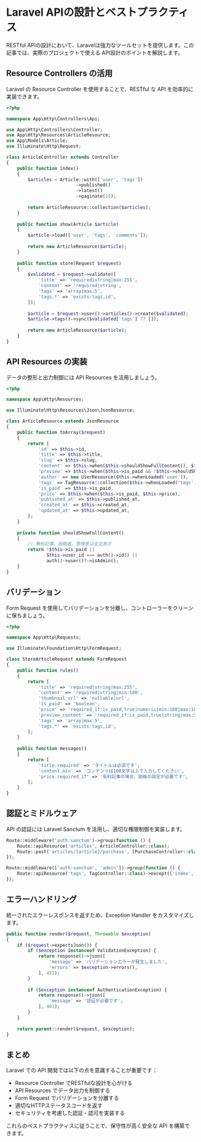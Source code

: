 # Laravel APIの設計とベストプラクティス

RESTful APIの設計において、Laravelは強力なツールセットを提供します。この記事では、実際のプロジェクトで使える API設計のポイントを解説します。

## Resource Controllers の活用

Laravel の Resource Controller を使用することで、RESTful な API を効率的に実装できます。

```php
<?php

namespace App\Http\Controllers\Api;

use App\Http\Controllers\Controller;
use App\Http\Resources\ArticleResource;
use App\Models\Article;
use Illuminate\Http\Request;

class ArticleController extends Controller
{
    public function index()
    {
        $articles = Article::with(['user', 'tags'])
                          ->published()
                          ->latest()
                          ->paginate(15);
                          
        return ArticleResource::collection($articles);
    }
    
    public function show(Article $article)
    {
        $article->load(['user', 'tags', 'comments']);
        
        return new ArticleResource($article);
    }
    
    public function store(Request $request)
    {
        $validated = $request->validate([
            'title' => 'required|string|max:255',
            'content' => 'required|string',
            'tags' => 'array|max:5',
            'tags.*' => 'exists:tags,id',
        ]);
        
        $article = $request->user()->articles()->create($validated);
        $article->tags()->sync($validated['tags'] ?? []);
        
        return new ArticleResource($article);
    }
}
```

## API Resources の実装

データの整形と出力制御には API Resources を活用しましょう。

```php
<?php

namespace App\Http\Resources;

use Illuminate\Http\Resources\Json\JsonResource;

class ArticleResource extends JsonResource
{
    public function toArray($request)
    {
        return [
            'id' => $this->id,
            'title' => $this->title,
            'slug' => $this->slug,
            'content' => $this->when($this->shouldShowFullContent(), $this->content),
            'preview' => $this->when($this->is_paid && !$this->shouldShowFullContent(), $this->preview_content),
            'author' => new UserResource($this->whenLoaded('user')),
            'tags' => TagResource::collection($this->whenLoaded('tags')),
            'is_paid' => $this->is_paid,
            'price' => $this->when($this->is_paid, $this->price),
            'published_at' => $this->published_at,
            'created_at' => $this->created_at,
            'updated_at' => $this->updated_at,
        ];
    }
    
    private function shouldShowFullContent()
    {
        // 無料記事、投稿者、管理者は全文表示
        return !$this->is_paid || 
               $this->user_id === auth()->id() || 
               auth()->user()?->isAdmin();
    }
}
```

## バリデーション

Form Request を使用してバリデーションを分離し、コントローラーをクリーンに保ちましょう。

```php
<?php

namespace App\Http\Requests;

use Illuminate\Foundation\Http\FormRequest;

class StoreArticleRequest extends FormRequest
{
    public function rules()
    {
        return [
            'title' => 'required|string|max:255',
            'content' => 'required|string|min:100',
            'thumbnail_url' => 'nullable|url',
            'is_paid' => 'boolean',
            'price' => 'required_if:is_paid,true|numeric|min:100|max:10000',
            'preview_content' => 'required_if:is_paid,true|string|max:500',
            'tags' => 'array|max:5',
            'tags.*' => 'exists:tags,id',
        ];
    }
    
    public function messages()
    {
        return [
            'title.required' => 'タイトルは必須です',
            'content.min' => 'コンテンツは100文字以上で入力してください',
            'price.required_if' => '有料記事の場合、価格の設定が必要です',
        ];
    }
}
```

## 認証とミドルウェア

API の認証には Laravel Sanctum を活用し、適切な権限制御を実装します。

```php
Route::middleware('auth:sanctum')->group(function () {
    Route::apiResource('articles', ArticleController::class);
    Route::post('articles/{article}/purchase', [PurchaseController::class, 'store']);
});

Route::middleware(['auth:sanctum', 'admin'])->group(function () {
    Route::apiResource('tags', TagController::class)->except(['index', 'show']);
});
```

## エラーハンドリング

統一されたエラーレスポンスを返すため、Exception Handler をカスタマイズします。

```php
public function render($request, Throwable $exception)
{
    if ($request->expectsJson()) {
        if ($exception instanceof ValidationException) {
            return response()->json([
                'message' => 'バリデーションエラーが発生しました',
                'errors' => $exception->errors(),
            ], 422);
        }
        
        if ($exception instanceof AuthenticationException) {
            return response()->json([
                'message' => '認証が必要です',
            ], 401);
        }
    }
    
    return parent::render($request, $exception);
}
```

## まとめ

Laravel での API 開発では以下の点を意識することが重要です：

- Resource Controller でRESTfulな設計を心がける
- API Resources でデータ出力を制御する  
- Form Request でバリデーションを分離する
- 適切なHTTPステータスコードを返す
- セキュリティを考慮した認証・認可を実装する

これらのベストプラクティスに従うことで、保守性が高く安全な API を構築できます。